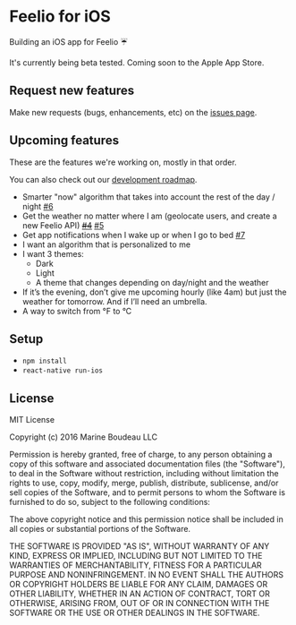 # Feelio for iOS
Building an iOS app for Feelio ☔️

It's currently being beta tested. Coming soon to the Apple App Store.


## Request new features
Make new requests (bugs, enhancements, etc) on the [issues page](https://github.com/marineb/feelio-ios-app/issues).


## Upcoming features
These are the features we're working on, mostly in that order.

You can also check out our [development roadmap](https://github.com/marineb/feelio-ios-app/projects/1).

- Smarter "now" algorithm that takes into account the rest of the day / night [#6](https://github.com/marineb/feelio-ios-app/issues/6)
- Get the weather no matter where I am (geolocate users, and create a new Feelio API) [~~#4~~](https://github.com/marineb/feelio-ios-app/issues/4) [#5](https://github.com/marineb/feelio-ios-app/issues/5)
- Get app notifications when I wake up or when I go to bed [#7](https://github.com/marineb/feelio-ios-app/issues/7)
- I want an algorithm that is personalized to me
- I want 3 themes:
  - Dark
  - Light
  - A theme that changes depending on day/night and the weather
- If it’s the evening, don’t give me upcoming hourly (like 4am) but just the weather for tomorrow. And if I’ll need an umbrella.
- A way to switch from °F to °C

## Setup
- `npm install`
- `react-native run-ios`

## License

MIT License

Copyright (c) 2016 Marine Boudeau LLC

Permission is hereby granted, free of charge, to any person obtaining a copy
of this software and associated documentation files (the "Software"), to deal
in the Software without restriction, including without limitation the rights
to use, copy, modify, merge, publish, distribute, sublicense, and/or sell
copies of the Software, and to permit persons to whom the Software is
furnished to do so, subject to the following conditions:

The above copyright notice and this permission notice shall be included in all
copies or substantial portions of the Software.

THE SOFTWARE IS PROVIDED "AS IS", WITHOUT WARRANTY OF ANY KIND, EXPRESS OR
IMPLIED, INCLUDING BUT NOT LIMITED TO THE WARRANTIES OF MERCHANTABILITY,
FITNESS FOR A PARTICULAR PURPOSE AND NONINFRINGEMENT. IN NO EVENT SHALL THE
AUTHORS OR COPYRIGHT HOLDERS BE LIABLE FOR ANY CLAIM, DAMAGES OR OTHER
LIABILITY, WHETHER IN AN ACTION OF CONTRACT, TORT OR OTHERWISE, ARISING FROM,
OUT OF OR IN CONNECTION WITH THE SOFTWARE OR THE USE OR OTHER DEALINGS IN THE
SOFTWARE.
